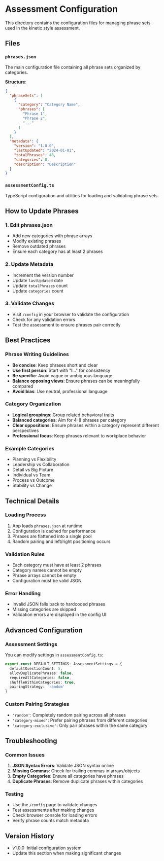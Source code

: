 # Assessment Configuration

This directory contains the configuration files for managing phrase sets used in the kinetic style assessment.

## Files

### `phrases.json`
The main configuration file containing all phrase sets organized by categories.

**Structure:**
```json
{
  "phraseSets": [
    {
      "category": "Category Name",
      "phrases": [
        "Phrase 1",
        "Phrase 2",
        "..."
      ]
    }
  ],
  "metadata": {
    "version": "1.0.0",
    "lastUpdated": "2024-01-01",
    "totalPhrases": 48,
    "categories": 8,
    "description": "Description"
  }
}
```

### `assessmentConfig.ts`
TypeScript configuration and utilities for loading and validating phrase sets.

## How to Update Phrases

### 1. Edit phrases.json
- Add new categories with phrase arrays
- Modify existing phrases
- Remove outdated phrases
- Ensure each category has at least 2 phrases

### 2. Update Metadata
- Increment the version number
- Update `lastUpdated` date
- Update `totalPhrases` count
- Update `categories` count

### 3. Validate Changes
- Visit `/config` in your browser to validate the configuration
- Check for any validation errors
- Test the assessment to ensure phrases pair correctly

## Best Practices

### Phrase Writing Guidelines
- **Be concise**: Keep phrases short and clear
- **Use first person**: Start with "I..." for consistency  
- **Be specific**: Avoid vague or ambiguous language
- **Balance opposing views**: Ensure phrases can be meaningfully compared
- **Avoid bias**: Use neutral, professional language

### Category Organization
- **Logical groupings**: Group related behavioral traits
- **Balanced categories**: Aim for 4-8 phrases per category
- **Clear oppositions**: Ensure phrases within a category represent different perspectives
- **Professional focus**: Keep phrases relevant to workplace behavior

### Example Categories
- Planning vs Flexibility
- Leadership vs Collaboration  
- Detail vs Big Picture
- Individual vs Team
- Process vs Outcome
- Stability vs Change

## Technical Details

### Loading Process
1. App loads `phrases.json` at runtime
2. Configuration is cached for performance
3. Phrases are flattened into a single pool
4. Random pairing and left/right positioning occurs

### Validation Rules
- Each category must have at least 2 phrases
- Category names cannot be empty
- Phrase arrays cannot be empty
- Configuration must be valid JSON

### Error Handling
- Invalid JSON falls back to hardcoded phrases
- Missing categories are skipped
- Validation errors are displayed in the config UI

## Advanced Configuration

### Assessment Settings
You can modify settings in `assessmentConfig.ts`:

```typescript
export const DEFAULT_SETTINGS: AssessmentSettings = {
  defaultQuestionCount: 5,
  allowDuplicatePhrases: false,
  requireAllCategories: false,
  shuffleWithinCategories: true,
  pairingStrategy: 'random'
}
```

### Custom Pairing Strategies
- `'random'`: Completely random pairing across all phrases
- `'category-mixed'`: Prefer pairing phrases from different categories  
- `'category-exclusive'`: Only pair phrases within the same category

## Troubleshooting

### Common Issues
1. **JSON Syntax Errors**: Validate JSON syntax online
2. **Missing Commas**: Check for trailing commas in arrays/objects
3. **Empty Categories**: Ensure all categories have phrases
4. **Duplicate Phrases**: Remove duplicate phrases within categories

### Testing
- Use the `/config` page to validate changes
- Test assessments after making changes
- Check browser console for loading errors
- Verify phrase counts match metadata

## Version History
- v1.0.0: Initial configuration system
- Update this section when making significant changes